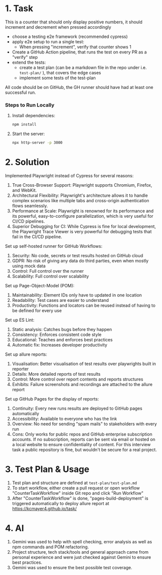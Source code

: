 # 1. Task

This is a counter that should only display positive numbers, it should increment and decrement when pressed accordingly


- choose a testing e2e framework (recommended cypress)
- apply e2e setup to run a single test:
   - When pressing "increment", verify that counter shows 1
- Create a GitHub Action pipeline, that runs the test on every PR as a "verify" step
- extend the tests:
  - create a test plan (can be a markdown file in the repo under i.e. `test-plan/` ), that covers the edge cases
  - implement some tests of the test-plan
 
All code should be on GitHub, the GH runner should have had at least one successful run.  


### Steps to Run Locally

1. Install dependencies:
   ```bash
   npm install
   ```
2. Start the server:
   ```bash
   npx http-server -p 3000
   ```


# 2. Solution

Implemented Playwright instead of Cypress for several reasons:
1. True Cross-Browser Support: Playwright supports  Chromium, Firefox, and WebKit. 
2. Architectural Flexibility: Playwright's architecture allows it to handle complex scenarios like multiple tabs and cross-origin authentication flows seamlessly. 
3. Performance at Scale: Playwright is renowned for its performance and its powerful, easy-to-configure parallelization, which is very useful for CI/CD pipelines.
4. Superior Debugging for CI: While Cypress is fine for local development, the Playwright Trace Viewer is very powerful for debugging tests that fail in the CI/CD pipeline. 

Set up self-hosted runner for GitHub Workflows:
1. Security: No code, secrets or test results hosted on GitHub cloud
2. GDPR: No risk of giving any data do third parties, even when mostly using mock data
3. Control: Full control over the runner
4. Scalability: Full control over scalability

Set up Page-Object-Model (POM):
1. Maintainability: Element IDs only have to updated in one location
2. Readability: Test cases are easier to understand
3. Productivity: Functions and locators can be reused instead of having to be defined for every use

Set up ES Lint:
1. Static analysis: Catches bugs before they happen
2. Consistency: Enforces consistent code style
3. Educational: Teaches and enforces best practices
4. Automatic fix: Increases developer productivity

Set up allure reports:
1. Visualisation: Better visualisation of test results over playwrights built in reporter
2. Details: More detailed reports of test results
3. Control: More control over report contents and reports structures
4. Exhibits: Failure screenshots and recordings are attached to the allure report

Set up GitHub Pages for the display of reports:
1. Continuity: Every new runs results are deployed to GitHub pages automatically
2. Accessibility: Available to everyone who has the link
3. Overview: No need for sending "spam mails" to stakeholders with every run
4. Cons: Only works for public repos and GitHub enterprise subscription accounts.
   If no subscription, reports can be sent via email or hosted on a local website to ensure confidentiality of content.
   For this interview task a public repository is fine, but wouldn't be secure for a real project.

# 3. Test Plan & Usage

1. Test plan and structure are defined at  `test-plan/test-plan.md`
2. To start workflow, either create a pull request or open workflow "CounterTaskWorkflow" inside Git repo and click "Run Workflow"
3. After "CounterTaskWorkflow" is done, "pages-build-deployment" is triggered automatically to deploy allure report at https://kcmayer4.github.io/task/


# 4. AI

1. Gemini was used to help with spell checking, error analysis as well as npm commands and POM refactoring. 
2. Project structure, tech stack/tools and general approach came from personal experience and were just checked against Gemini to ensure best practices.
3. Gemini was used to ensure the best possible test coverage.